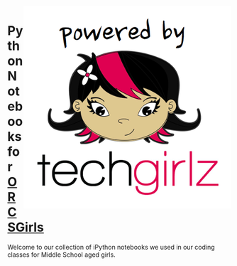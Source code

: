 <img src="IntroPython/Images/PoweredTechGirlz.png" align="right">

# Python Notebooks for [ORCSGirls](http://www.orcsgirls.org)

Welcome to our collection of iPython notebooks we used in our coding classes for Middle School aged girls.  
